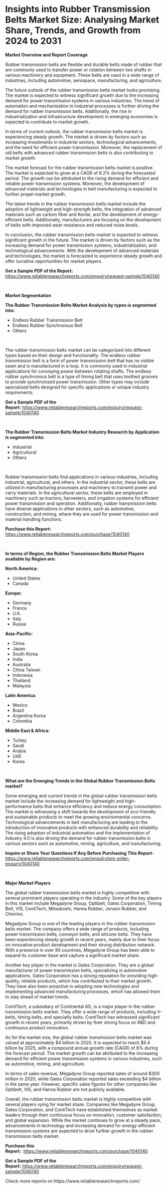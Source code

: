 <p><h1>Insights into Rubber Transmission Belts Market Size: Analysing Market Share, Trends, and Growth from 2024 to 2031</h1></p><p><strong>Market Overview and Report Coverage</strong></p>
<p><p>Rubber transmission belts are flexible and durable belts made of rubber that are commonly used to transfer power or rotation between two shafts in various machinery and equipment. These belts are used in a wide range of industries, including automotive, aerospace, manufacturing, and agriculture.</p><p>The future outlook of the rubber transmission belts market looks promising. The market is expected to witness significant growth due to the increasing demand for power transmission systems in various industries. The trend of automation and mechanization in industrial processes is further driving the demand for rubber transmission belts. Additionally, the rise in industrialization and infrastructure development in emerging economies is expected to contribute to market growth.</p><p>In terms of current outlook, the rubber transmission belts market is experiencing steady growth. The market is driven by factors such as increasing investments in industrial sectors, technological advancements, and the need for efficient power transmission. Moreover, the replacement of old belts with advanced rubber transmission belts is also contributing to market growth.</p><p>The market forecast for the rubber transmission belts market is positive. The market is expected to grow at a CAGR of 6.2% during the forecasted period. The growth can be attributed to the rising demand for efficient and reliable power transmission systems. Moreover, the development of advanced materials and technologies in belt manufacturing is expected to further propel market growth.</p><p>The latest trends in the rubber transmission belts market include the adoption of lightweight and high-strength belts, the integration of advanced materials such as carbon fiber and Kevlar, and the development of energy-efficient belts. Additionally, manufacturers are focusing on the development of belts with improved wear resistance and reduced noise levels.</p><p>In conclusion, the rubber transmission belts market is expected to witness significant growth in the future. The market is driven by factors such as the increasing demand for power transmission systems, industrialization, and technological advancements. With the development of advanced materials and technologies, the market is forecasted to experience steady growth and offer lucrative opportunities for market players.</p></p>
<p><strong>Get a Sample PDF of the Report:</strong> <a href="https://www.reliableresearchreports.com/enquiry/request-sample/1040140">https://www.reliableresearchreports.com/enquiry/request-sample/1040140</a></p>
<p>&nbsp;</p>
<p><strong>Market Segmentation</strong></p>
<p><strong>The Rubber Transmission Belts Market Analysis by types is segmented into:</strong></p>
<p><ul><li>Endless Rubber Transmission Belt</li><li>Endless Rubber Synchronous Belt</li><li>Others</li></ul></p>
<p>&nbsp;</p>
<p><p>The rubber transmission belts market can be categorized into different types based on their design and functionality. The endless rubber transmission belt is a form of power transmission belt that has no visible seam and is manufactured in a loop. It is commonly used in industrial applications for conveying power between rotating shafts. The endless rubber synchronous belt is a type of timing belt that uses toothed grooves to provide synchronized power transmission. Other types may include specialized belts designed for specific applications or unique industry requirements.</p></p>
<p><strong>Get a Sample PDF of the Report:</strong>&nbsp;<a href="https://www.reliableresearchreports.com/enquiry/request-sample/1040140">https://www.reliableresearchreports.com/enquiry/request-sample/1040140</a></p>
<p>&nbsp;</p>
<p><strong>The Rubber Transmission Belts Market Industry Research by Application is segmented into:</strong></p>
<p><ul><li>Industrial</li><li>Agricultural</li><li>Others</li></ul></p>
<p>&nbsp;</p>
<p><p>Rubber transmission belts find applications in various industries, including industrial, agricultural, and others. In the industrial sector, these belts are utilized in manufacturing processes and machinery to transmit power and carry materials. In the agricultural sector, these belts are employed in machinery such as tractors, harvesters, and irrigation systems for efficient power transmission and operation. Additionally, rubber transmission belts have diverse applications in other sectors, such as automotive, construction, and mining, where they are used for power transmission and material handling functions.</p></p>
<p><strong>Purchase this Report:</strong>&nbsp; <a href="https://www.reliableresearchreports.com/purchase/1040140">https://www.reliableresearchreports.com/purchase/1040140</a></p>
<p>&nbsp;</p>
<p><strong>In terms of Region, the Rubber Transmission Belts Market Players available by Region are:</strong></p>
<p>
    <p> <strong> North America: </strong>
        <ul>
            <li>United States</li>
            <li>Canada</li>
        </ul>
        </p> 
    <p> <strong> Europe: </strong>
        <ul>
            <li>Germany</li>
            <li>France</li>
            <li>U.K.</li>
            <li>Italy</li>
            <li>Russia</li>
        </ul>
        </p> 
    <p> <strong> Asia-Pacific: </strong>
        <ul>
            <li>China</li>
            <li>Japan</li>
            <li>South Korea</li>
            <li>India</li>
            <li>Australia</li>
            <li>China Taiwan</li>
            <li>Indonesia</li>
            <li>Thailand</li>
            <li>Malaysia</li>
        </ul>
        </p> 
    <p> <strong> Latin America: </strong>
        <ul>
            <li>Mexico</li>
            <li>Brazil</li>
            <li>Argentina Korea</li>
            <li>Colombia</li>
        </ul>
        </p> 
    <p> <strong> Middle East & Africa: </strong>
        <ul>
            <li>Turkey</li>
            <li>Saudi</li>
            <li>Arabia</li>
            <li>UAE</li>
            <li>Korea</li>
        </ul>
    </p>
    </p>
<p>&nbsp;</p>
<p><strong>What are the Emerging Trends in the Global Rubber Transmission Belts market?</strong></p>
<p><p>Some emerging and current trends in the global rubber transmission belts market include the increasing demand for lightweight and high-performance belts that enhance efficiency and reduce energy consumption. The market is witnessing a shift towards the development of eco-friendly and sustainable products to meet the growing environmental concerns. Technological advancements in belt manufacturing are leading to the introduction of innovative products with enhanced durability and reliability. The rising adoption of industrial automation and the implementation of Industry 4.0 is also driving the demand for rubber transmission belts in various sectors such as automotive, mining, agriculture, and manufacturing.</p></p>
<p><strong>Inquire or Share Your Questions If Any Before Purchasing This Report</strong>- <a href="https://www.reliableresearchreports.com/enquiry/pre-order-enquiry/1040140">https://www.reliableresearchreports.com/enquiry/pre-order-enquiry/1040140</a></p>
<p>&nbsp;</p>
<p><strong>Major Market Players</strong></p>
<p><p>The global rubber transmission belts market is highly competitive with several prominent players operating in the industry. Some of the key players in this market include Megadyne Group, Optibelt, Gates Corporation, Timing Belt, VIS, ContiTech, Mitsuboshi, Hanna Rubber, Jonson Rubber, and Chiorino.</p><p>Megadyne Group is one of the leading players in the rubber transmission belts market. The company offers a wide range of products, including power transmission belts, conveyor belts, and silicone belts. They have been experiencing steady growth in recent years, mainly due to their focus on innovative product development and their strong distribution network. With a presence in over 90 countries, Megadyne Group has been able to expand its customer base and capture a significant market share.</p><p>Another key player in the market is Gates Corporation. They are a global manufacturer of power transmission belts, specializing in automotive applications. Gates Corporation has a strong reputation for providing high-quality, reliable products, which has contributed to their market growth. They have also been proactive in adopting new technologies and implementing advanced manufacturing processes, which has allowed them to stay ahead of market trends.</p><p>ContiTech, a subsidiary of Continental AG, is a major player in the rubber transmission belts market. They offer a wide range of products, including V-belts, timing belts, and specialty belts. ContiTech has witnessed significant growth in recent years, primarily driven by their strong focus on R&D and continuous product innovation.</p><p>As for the market size, the global rubber transmission belts market was valued at approximately $4 billion in 2020. It is expected to reach $5.4 billion by 2025, with a compound annual growth rate (CAGR) of 6% during the forecast period. The market growth can be attributed to the increasing demand for efficient power transmission systems in various industries, such as automotive, mining, and agriculture.</p><p>In terms of sales revenue, Megadyne Group reported sales of around $300 million in 2020, while Gates Corporation reported sales exceeding $4 billion in the same year. However, specific sales figures for other companies like Optibelt, VIS, and Hanna Rubber are not publicly available.</p><p>Overall, the rubber transmission belts market is highly competitive with several players vying for market share. Companies like Megadyne Group, Gates Corporation, and ContiTech have established themselves as market leaders through their continuous focus on innovation, customer satisfaction, and global expansion. While the market continues to grow at a steady pace, advancements in technology and increasing demand for energy-efficient transmission systems are expected to drive further growth in the rubber transmission belts market.</p></p>
<p><strong>Purchase this Report:</strong>&nbsp;&nbsp;<a href="https://www.reliableresearchreports.com/purchase/1040140">https://www.reliableresearchreports.com/purchase/1040140</a></p>
<p></p>
<p><strong>Get a Sample PDF of the Report:</strong>&nbsp;<a href="https://www.reliableresearchreports.com/enquiry/request-sample/1040140">https://www.reliableresearchreports.com/enquiry/request-sample/1040140</a></p>
<p>Check more reports on https://www.reliableresearchreports.com/</p>